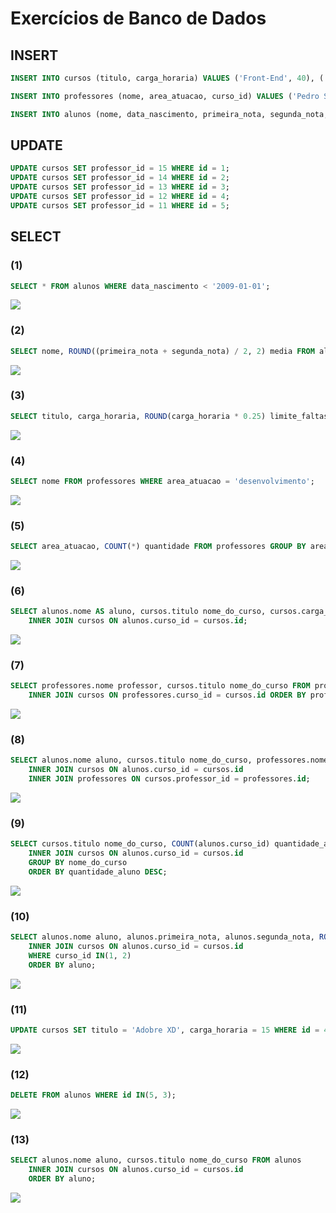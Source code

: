 # Exercícios de Banco de Dados

## INSERT

```sql
INSERT INTO cursos (titulo, carga_horaria) VALUES ('Front-End', 40), ('Back-End', 80), ('UX/UI Design', 30), ('Figma', 10), ('Redes de Computadores', 100);

INSERT INTO professores (nome, area_atuacao, curso_id) VALUES ('Pedro Silva', 'infra', 5), ('Ana Santos', 'design', 4), ('João Oliveira', 'design', 3), ('Sofia Rodrigues', 'desenvolvimento', 2), ('Miguel Pereira', 'desenvolvimento', 1);

INSERT INTO alunos (nome, data_nascimento, primeira_nota, segunda_nota, curso_id) VALUES ('Inês Costa', '1998-05-22', 5.00, 6.00, 1), ('Lucas Fernandes', '2002-12-09', 7.00, 8.00, 2), ('Carolina Almeida', '1999-01-01', 9.00, 10.00, 3), ('Guilherme Martins', '2008-11-21', 1.00, 2.00, 4), ('Maria Sousa', '2009-03-03', 3.00, 4.00, 5), ('André Ferreira', '2005-05-22', 5.00, 6.00, 1), ('Beatriz Ribeiro', '2003-12-27', 7.00, 8.00, 2), ('Tiago Moreira', '2000-06-25', 9.00, 10.00, 3), ('Laura Gomes', '2001-08-08', 1.00, 2.00, 4), ('Diogo Carvalho', '2010-09-10', 3.00, 4.00, 5);
```

## UPDATE

```sql
UPDATE cursos SET professor_id = 15 WHERE id = 1;
UPDATE cursos SET professor_id = 14 WHERE id = 2;
UPDATE cursos SET professor_id = 13 WHERE id = 3;
UPDATE cursos SET professor_id = 12 WHERE id = 4;
UPDATE cursos SET professor_id = 11 WHERE id = 5;
```

## SELECT

### (1)

```sql
SELECT * FROM alunos WHERE data_nascimento < '2009-01-01';
```
![](assets/print-1.png)

### (2)

```sql
SELECT nome, ROUND((primeira_nota + segunda_nota) / 2, 2) media FROM alunos;
```

![](assets/print-2.png)

### (3)

```sql
SELECT titulo, carga_horaria, ROUND(carga_horaria * 0.25) limite_faltas FROM cursos ORDER BY titulo;
```
![](assets/print-3.png)

### (4)

```sql
SELECT nome FROM professores WHERE area_atuacao = 'desenvolvimento';
```
![](assets/print-4.png)

### (5)

```sql
SELECT area_atuacao, COUNT(*) quantidade FROM professores GROUP BY area_atuacao; 
```
![](assets/print-5.png)

### (6)

```sql
SELECT alunos.nome AS aluno, cursos.titulo nome_do_curso, cursos.carga_horaria FROM alunos
    INNER JOIN cursos ON alunos.curso_id = cursos.id;
```
![](assets/print-6.png)

### (7)

```sql
SELECT professores.nome professor, cursos.titulo nome_do_curso FROM professores
    INNER JOIN cursos ON professores.curso_id = cursos.id ORDER BY professor;
```
![](assets/print-7.png)

### (8)

```sql
SELECT alunos.nome aluno, cursos.titulo nome_do_curso, professores.nome professor FROM alunos
    INNER JOIN cursos ON alunos.curso_id = cursos.id
    INNER JOIN professores ON cursos.professor_id = professores.id;
```

![](assets/print-8.png)

### (9)

```sql
SELECT cursos.titulo nome_do_curso, COUNT(alunos.curso_id) quantidade_aluno FROM alunos 
    INNER JOIN cursos ON alunos.curso_id = cursos.id 
    GROUP BY nome_do_curso 
    ORDER BY quantidade_aluno DESC;
```
![](assets/print-9.png)

### (10)

```sql
SELECT alunos.nome aluno, alunos.primeira_nota, alunos.segunda_nota, ROUND((primeira_nota + segunda_nota) / 2, 2) media, cursos.titulo nome_do_curso FROM alunos
    INNER JOIN cursos ON alunos.curso_id = cursos.id 
    WHERE curso_id IN(1, 2) 
    ORDER BY aluno;
```

![](assets/print-10.png)

### (11)

```sql
UPDATE cursos SET titulo = 'Adobre XD', carga_horaria = 15 WHERE id = 4;
```
![](assets/print-11.png)

### (12)

```sql
DELETE FROM alunos WHERE id IN(5, 3);
```

![](assets/print-12.png)

### (13)

```sql
SELECT alunos.nome aluno, cursos.titulo nome_do_curso FROM alunos
    INNER JOIN cursos ON alunos.curso_id = cursos.id 
    ORDER BY aluno; 
```
![](assets/print-13.png)